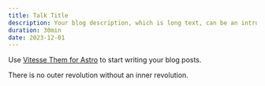 ```yaml
---
title: Talk Title
description: Your blog description, which is long text, can be an introduction to the post or a paragraph of the post.
duration: 30min
date: 2023-12-01
---
```


Use [Vitesse Them for Astro](https://astro.build/themes/details/vitesse-theme-for-astro/) to start writing your blog posts.

There is no outer revolution without an inner revolution.  
